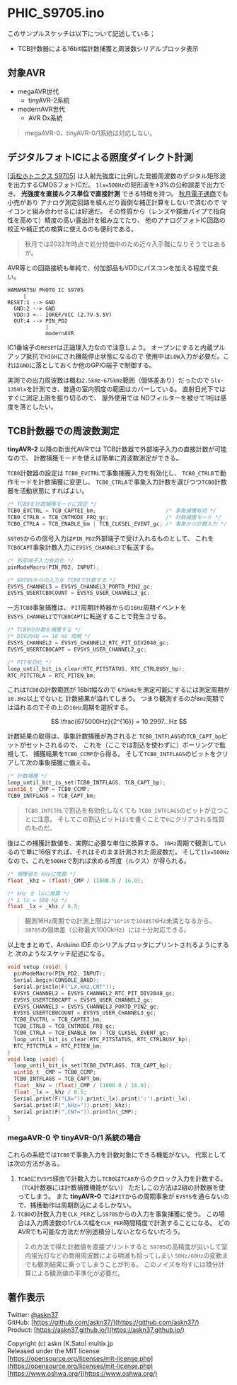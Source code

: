 # PHIC_S9705.ino

このサンプルスケッチは以下について記述している；

- TCB計数器による16bit幅計数捕獲と周波数シリアルプロッタ表示

## 対象AVR

- megaAVR世代
  - tinyAVR-2系統
- modernAVR世代
  - AVR Dx系統

> megaAVR-0、tinyAVR-0/1系統は対応しない。

## デジタルフォトICによる照度ダイレクト計測

[[浜松ホトニクス S9705]](https://www.hamamatsu.com/jp/ja/product/optical-sensors/photo-ic/illuminance-sensor/S9705.html)
は入射光強度に比例した発振周波数のデジタル矩形波を出力するCMOSフォトICだ。
`1lx=500Hz`の矩形波を±3%の公称誤差で出力でき、
__光強度を直接ルクス単位で直接計測__ できる特徴を持つ。
[秋月電子通商](https://akizukidenshi.com/catalog/g/gI-02443/)でも小売があり
アナログ測定回路を組んだり面倒な補正計算をしないで済むので
マイコンと組み合わせるには好適だ。
その性質から（レンズや鏡面パイプで指向性を高めて）精度の高い露出計を組み立てたり、
他のアナログフォトIC回路の校正や補正式の検算に使えるのも便利である。

> 秋月では2022年時点で処分特価中のため近々入手難になりそうではあるが。

AVR等との回路接続も単純で、付加部品もVDDにパスコンを加える程度で良い。

```plain
HAMAMATSU PHOTO IC S9705
     |
RESET:1 --> GND
  GND:2 --> GND
  VDD:3 <-- IOREF/VCC (2.7V-5.5V)
  OUT:4 --> PIN_PD2
            |
            modernAVR
```

IC1番端子の`RESET`は正論理入力なので注意しよう。
オープンにすると内蔵プルアップ抵抗で`HIGH`にされ機能停止状態になるので
使用中は`LOW`入力が必要だ。これは`GND`に落としておくか他のGPIO端子で制御する。

実測での出力周波数は概ね`2.5kHz`-`675kHz`範囲（個体差あり）だったので
`5lx`-`1350lx`を計測でき、普通の室内照度の範囲はカバーしている。
直射日光下ではすぐに測定上限を振り切るので、
屋外使用では NDフィルターを被せて1桁は感度を落としたい。

## TCB計数器での周波数測定

__tinyAVR-2__ 以降の新世代AVRでは
TCB計数器で外部端子入力の直接計数が可能なので、
計数捕獲モードを使えば簡単に周波数測定ができる。

`TCB0`計数器の設定は
`TCB0_EVCTRL`で事象捕獲入力を有効化し、
`TCB0_CTRLB`で動作モードを計数捕獲に変更し、
`TCB0_CTRLA`で事象入力計数を選びつつ`TCB0`計数器を活動状態にすればよい。

```c
/* TCB0を計数捕獲モードに設定 */
TCB0_EVCTRL = TCB_CAPTEI_bm;                      /* 事象捕獲有効 */
TCB0_CTRLB = TCB_CNTMODE_FRQ_gc;                  /* 計数捕獲モード */
TCB0_CTRLA = TCB_ENABLE_bm | TCB_CLKSEL_EVENT_gc; /* 事象から計数入力 */
```

`S9705`からの信号入力は`PIN_PD2`外部端子で受け入れるものとして、
これを`TCB0CAPT`事象計数入力に`EVSYS_CHANNEL3`で転送する。

```c
/* 外部端子入力有効化 */
pinModeMacro(PIN_PD2, INPUT);

/* S9705からの入力を TCB0で計数する */
EVSYS_CHANNEL3 = EVSYS_CHANNEL3_PORTD_PIN2_gc;
EVSYS_USERTCB0COUNT = EVSYS_USER_CHANNEL3_gc;
```

一方`TCB0`事象捕獲は、
`PIT`周期計時器からの`16Hz`周期イベントを
`EVSYS_CHANNEL2`で`TCB0CAPT`に転送することで発生させる。

```c
/* TCB0の計数を捕獲する */
/* DIV2048 == 16 Hz 周期 */
EVSYS_CHANNEL2 = EVSYS_CHANNEL2_RTC_PIT_DIV2048_gc;
EVSYS_USERTCB0CAPT = EVSYS_USER_CHANNEL2_gc;

/* PIT有効化 */
loop_until_bit_is_clear(RTC_PITSTATUS, RTC_CTRLBUSY_bp);
RTC_PITCTRLA = RTC_PITEN_bm;
```

これは`TCB0`の計数範囲が 16bit幅なので
`675kHz`を測定可能にするには測定周期が`10.3Hz`以上でないと
計数結果が溢れてしまう。
つまり観測するのが`8Hz`周期では溢れるのでその上の`16Hz`周期を選択する。

$$ \frac{675000Hz}{2^{16}} = 10.2997...Hz $$

計数結果の取得は、事象計数捕獲が為されると
`TCB0_INTFLAGS`の`TCB_CAPT_bp`ビットがセットされるので、
これを（ここでは割込を使わずに）ポーリングで監視して、
捕獲結果を`TCB0_CCMP`から得る。
そして`TCB0_INTFLAGS`のビットをクリアして次の事象捕獲に備える。

```c
/* 計数捕獲 */
loop_until_bit_is_set(TCB0_INTFLAGS, TCB_CAPT_bp);
uint16_t _CMP = TCB0_CCMP;
TCB0_INTFLAGS = TCB_CAPT_bm;
```

> `TCB0_INTCTRL`で割込を有効化しなくても
`TCB0_INTFLAGS`のビットが立つことに注意。
そしてこの割込ビットは`1`を書くことで`0`にクリアされる性質のものだ。

後はこの捕獲計数値を、実際に必要な単位に換算する。
`16Hz`周期で観測しているので単に16倍すれば、それはそのまま計測された周波数だ。
そして`1lx=500Hz`なので、これを`500Hz`で割れば求める照度（ルクス）が得られる。

```c
/* 捕獲値を kHzに換算 */
float _khz = (float)_CMP / (1000.0 / 16.0);

/* kHz を lxに換算 */
/* 1 lx = 500 Hz */
float _lx = _khz / 0.5;
```

> 観測16Hz周期での計測上限は`2^16*16`で`1048576`Hz未満となるから、
`S9705`の個体差（公称最大1000kHz）には十分対応できる。

以上をまとめて、Arduino IDE
のシリアルプロッタにプリントされるようにすると
次のようなスケッチ記述になる。

```c
void setup (void) {
  pinModeMacro(PIN_PD2, INPUT);
  Serial.begin(CONSOLE_BAUD);
  Serial.println(F("LX,kHz,CNT"));
  EVSYS_CHANNEL2 = EVSYS_CHANNEL2_RTC_PIT_DIV2048_gc;
  EVSYS_USERTCB0CAPT = EVSYS_USER_CHANNEL2_gc;
  EVSYS_CHANNEL3 = EVSYS_CHANNEL3_PORTD_PIN2_gc;
  EVSYS_USERTCB0COUNT = EVSYS_USER_CHANNEL3_gc;
  TCB0_EVCTRL = TCB_CAPTEI_bm;
  TCB0_CTRLB = TCB_CNTMODE_FRQ_gc;
  TCB0_CTRLA = TCB_ENABLE_bm | TCB_CLKSEL_EVENT_gc;
  loop_until_bit_is_clear(RTC_PITSTATUS, RTC_CTRLBUSY_bp);
  RTC_PITCTRLA = RTC_PITEN_bm;
}
void loop (void) {
  loop_until_bit_is_set(TCB0_INTFLAGS, TCB_CAPT_bp);
  uint16_t _CMP = TCB0_CCMP;
  TCB0_INTFLAGS = TCB_CAPT_bm;
  float _khz = (float)_CMP / (1000.0 / 16.0);
  float _lx = _khz / 0.5;
  Serial.print(F("LX=")).print(_lx).print(':').print(_lx);
  Serial.print(F(",kHz=")).print(_khz);
  Serial.print(F(",CNT=")).println(_CMP);
}
```

### megaAVR-0 や tinyAVR-0/1 系統の場合

これらの系統では`TCB0`で事象入力を計数対象にできる機能がない。
代案としては次の方法がある。

1. `TCA0`に`EVSYS`経由で計数入力し`TCB0`は`TCA0`からのクロック入力を計数する。
（`TCA`計数器には計数捕獲機能がない）
ただしこの方法は2組の計数器を使ってしまう。
また __tinyAVR-0__ では`PIT`からの周期事象が
`EVSYS`を通らないので、捕獲動作は周期割込によるしかない。
2. `TCB0`の計数入力を`CLK_PER`とし`S9705`からの入力を事象捕獲に使う。
この場合は入力周波数の1パルス幅を`CLK_PER`時間精度で計測することになる。
どのAVRでも可能な方法だが別途積分しないとならないだろう。

> 2.の方法で得た計数値を直接プリントすると
`S9705`の高精度が災いして室内蛍光灯などの商用周波数による明滅も拾ってしまい
`50Hz/60Hz`の変動までも観測結果に乗ってしまうことが判る。
このノイズを均すには積分計算による観測値の平準化が必要だ。

## 著作表示

Twitter: [@askn37](https://twitter.com/askn37) \
GitHub: [https://github.com/askn37/](https://github.com/askn37/) \
Product: [https://askn37.github.io/](https://askn37.github.io/)

Copyright (c) askn (K.Sato) multix.jp \
Released under the MIT license \
[https://opensource.org/licenses/mit-license.php](https://opensource.org/licenses/mit-license.php) \
[https://www.oshwa.org/](https://www.oshwa.org/)
